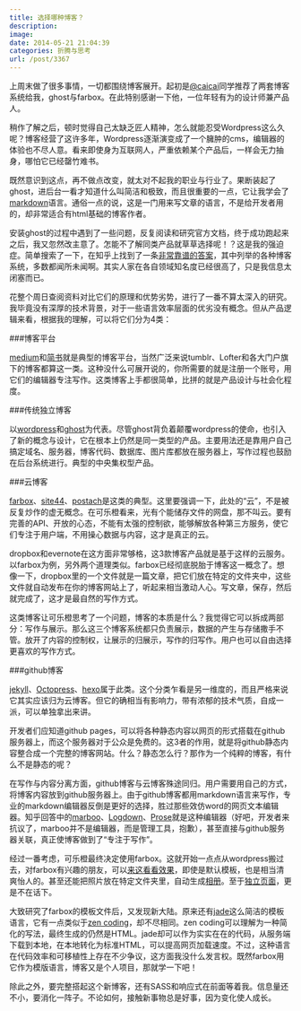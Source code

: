 ```yaml
---
title: 选择哪种博客？
description: 
image: 
date: 2014-05-21 21:04:39
categories: 折腾与思考
url: /post/3367
---
```


上周末做了很多事情，一切都围绕博客展开。起初是[@caicai](http://www.cai-cai.me/)同学推荐了两套博客系统给我，ghost与farbox。在此特别感谢一下他，一位年轻有为的设计师兼产品人。

稍作了解之后，顿时觉得自己太缺乏匠人精神，怎么就能忍受Wordpress这么久呢？博客经营了这许多年，Wordpress逐渐演变成了一个臃肿的cms，编辑器的体验也不尽人意。看来即使身为互联网人，严重依赖某个产品后，一样会无力抽身，哪怕它已经罄竹难书。

既然意识到这点，再不做点改变，就太对不起我的职业与行业了。果断装起了ghost，进后台一看才知道什么叫简洁和极致，而且很重要的一点，它让我学会了[markdown](http://wowubuntu.com/markdown/)语言。通俗一点的说，这是一门用来写文章的语言，不是给开发者用的，却非常适合有html基础的博客作者。

安装ghost的过程中遇到了一些问题，反复阅读和研究官方文档，终于成功跑起来之后，我又忽然改主意了。怎能不了解同类产品就草草选择呢！？这是我的强迫症。简单搜索了一下，在知乎上找到了一条[非常靠谱的答案](http://www.zhihu.com/question/21981094)，其中列举的各种博客系统，多数都闻所未闻啊。其实人家在各自领域知名度已经很高了，只是我信息太闭塞而已。

花整个周日查阅资料对比它们的原理和优势劣势，进行了一番不算太深入的研究。我毕竟没有深厚的技术背景，对于一些语言效率层面的优劣没有概念。但从产品逻辑来看，根据我的理解，可以将它们分为4类：

###博客平台

[medium](https://medium.com/)和[简书](http://jianshu.io/)就是典型的博客平台，当然广泛来说tumblr、Lofter和各大门户旗下的博客都算这一类。这种没什么可展开说的，你所需要的就是注册一个账号，用它们的编辑器专注写作。这类博客上手都很简单，比拼的就是产品设计与社会化程度。

###传统独立博客
 
以[wordpress](http://wordpress.com/)和[ghost](https://ghost.org/)为代表。尽管ghost背负着颠覆wordpress的使命，也引入了新的概念与设计，它在根本上仍然是同一类型的产品。主要用法还是靠用户自己搞定域名、服务器，博客代码、数据库、图片库都放在服务器上，写作过程也鼓励在后台系统进行。典型的中央集权型产品。

###云博客

[farbox](https://www.farbox.com/)、[site44](http://www.site44.com/)、[postach](http://postach.io/)是这类的典型。这里要强调一下，此处的“云”，不是被反复炒作的虚无概念。在可乐橙看来，光有个能储存文件的网盘，那不叫云。要有完善的API、开放的心态，不能有太强的控制欲，能够解放各种第三方服务，使它们专注于用户端，不用操心数据与内容，这才是真正的云。

dropbox和evernote在这方面非常够格，这3款博客产品就是基于这样的云服务。以farbox为例，另外两个道理类似。farbox已经彻底脱胎于博客这一概念了。想像一下，dropbox里的一个文件就是一篇文章，把它们放在特定的文件夹中，这些文件就自动发布在你的博客网站上了，听起来相当激动人心。写文章，保存，然后就完成了，这才是最自然的写作方式。

这类博客让可乐橙思考了一个问题，博客的本质是什么？我觉得它可以拆成两部分：写作与展示。那么这三个博客系统都只负责展示，数据的产生与存储撒手不管。放开了内容的控制权，让展示的归展示，写作的归写作。用户也可以自由选择更喜欢的写作方式。

###github博客

[jekyll](http://jekyllrb.com/)、[Octopress](http://octopress.org/)、[hexo](http://hexo.io/index.html)属于此类。这个分类乍看是另一维度的，而且严格来说它其实应该归为云博客。但它的确相当有影响力，带有浓郁的技术气质，自成一派，可以单独拿出来讲。

开发者们应知道github pages，可以将各种静态内容以网页的形式搭载在github服务器上，而这个服务器对于公众是免费的。这3者的作用，就是将github静态内容整合成一个完整的博客网站。什么？静态怎么行？那作为一个纯粹的博客，有什么不是静态的呢？

在写作与内容分离方面，github博客与云博客殊途同归。用户需要用自己的方式，将博客内容放到github服务器上。由于github博客都用markdown语言来写作，专业的markdown编辑器反倒是更好的选择，胜过那些效仿word的网页文本编辑器。知乎回答中的[marboo](http://marboo.biz/)、[Logdown](http://logdown.com/)、[Prose](http://prose.io/)就是这种编辑器（好吧，开发者来抗议了，marboo并不是编辑器，而是管理工具，抱歉），甚至直接与github服务器关联，真正使博客做到了“专注于写作”。

经过一番考虑，可乐橙最终决定使用farbox。这就开始一点点从wordpress搬过去，对farbox有兴趣的朋友，可以[来这看看效果](http://colachan.farbox.com/)，即使是默认模板，也是相当清爽怡人的。甚至还能把照片放在特定文件夹里，自动生成[相册](http://colachan.farbox.com/album/)。至于[独立页面](http://colachan.farbox.com/about)，更是不在话下。

大致研究了farbox的模板文件后，又发现新大陆。原来还有[jade](http://jade-lang.com/)这么简洁的模板语言，它有一点类似于[zen coding](https://code.google.com/p/zen-coding/)，却不尽相同。zen coding可以理解为一种简化的写法，最终生成的仍然是HTML。jade却可以作为实实在在的代码，从服务端下载到本地，在本地转化为标准HTML，可以提高网页加载速度。不过，这种语言在代码效率和可移植性上存在不少争议，这方面我没什么发言权。既然farbox用它作为模版语言，博客又是个人项目，那就学一下吧！

除此之外，要完整搭起这个新博客，还有SASS和响应式在前面等着我。信息量还不小，要消化一阵子。不论如何，接触新事物总是好事，因为变化使人成长。